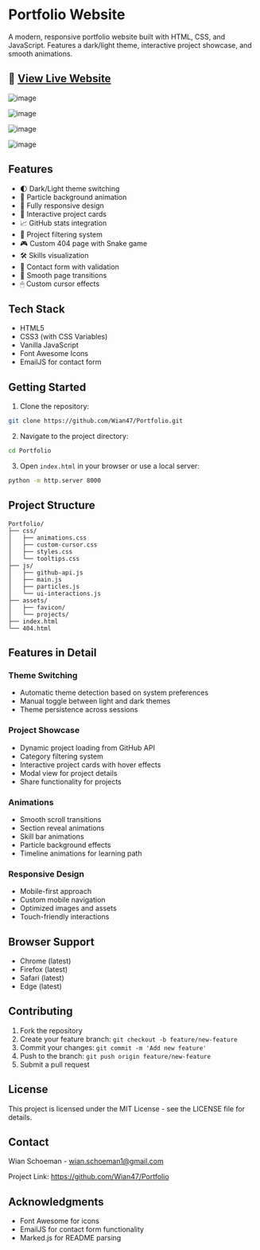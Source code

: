 # Portfolio Website

A modern, responsive portfolio website built with HTML, CSS, and JavaScript. Features a dark/light theme, interactive project showcase, and smooth animations.

## 🔗 [View Live Website](https://wian47.github.io/Portfolio/)

![image](https://github.com/user-attachments/assets/ba2cadee-134f-4bd9-9d60-a62ed7a228a3)

![image](https://github.com/user-attachments/assets/82f55c39-16ed-4652-b107-b620b979495b)

![image](https://github.com/user-attachments/assets/3b31d991-dfb9-4ef0-a099-e704d5b1fbcd)

![image](https://github.com/user-attachments/assets/9fb24b28-f011-4970-a841-9e1fa4a577e8)

## Features

- 🌓 Dark/Light theme switching
- 🎨 Particle background animation 
- 📱 Fully responsive design
- 🎯 Interactive project cards
- 📈 GitHub stats integration
- 💼 Project filtering system
- 🎮 Custom 404 page with Snake game
- 🛠 Skills visualization
- 📝 Contact form with validation
- 🔄 Smooth page transitions
- 🖱 Custom cursor effects

## Tech Stack

- HTML5
- CSS3 (with CSS Variables)
- Vanilla JavaScript
- Font Awesome Icons
- EmailJS for contact form

## Getting Started

1. Clone the repository:
```bash
git clone https://github.com/Wian47/Portfolio.git
```

2. Navigate to the project directory:
```bash
cd Portfolio
```

3. Open `index.html` in your browser or use a local server:
```bash
python -m http.server 8000
```

## Project Structure

```
Portfolio/
├── css/
│   ├── animations.css
│   ├── custom-cursor.css
│   ├── styles.css
│   └── tooltips.css
├── js/
│   ├── github-api.js
│   ├── main.js
│   ├── particles.js
│   └── ui-interactions.js
├── assets/
│   ├── favicon/
│   └── projects/
├── index.html
└── 404.html
```

## Features in Detail

### Theme Switching
- Automatic theme detection based on system preferences
- Manual toggle between light and dark themes
- Theme persistence across sessions

### Project Showcase
- Dynamic project loading from GitHub API
- Category filtering system
- Interactive project cards with hover effects
- Modal view for project details
- Share functionality for projects

### Animations
- Smooth scroll transitions
- Section reveal animations
- Skill bar animations
- Particle background effects
- Timeline animations for learning path

### Responsive Design
- Mobile-first approach
- Custom mobile navigation
- Optimized images and assets
- Touch-friendly interactions

## Browser Support

- Chrome (latest)
- Firefox (latest)
- Safari (latest)
- Edge (latest)

## Contributing

1. Fork the repository
2. Create your feature branch: `git checkout -b feature/new-feature`
3. Commit your changes: `git commit -m 'Add new feature'`
4. Push to the branch: `git push origin feature/new-feature`
5. Submit a pull request

## License

This project is licensed under the MIT License - see the LICENSE file for details.

## Contact

Wian Schoeman - wian.schoeman1@gmail.com

Project Link: https://github.com/Wian47/Portfolio

## Acknowledgments

- Font Awesome for icons
- EmailJS for contact form functionality
- Marked.js for README parsing
